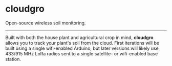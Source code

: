 # cloudgro

Open-source wireless soil monitoring.

----

Built with both the house plant and agricultural crop in mind, **cloudgro** allows you to track your plant's soil from the cloud. First iterations will be built using a single wifi-enabled Arduino, but later versions will likely use 433/915 MHz LoRa radios sent to a single satellite- or wifi-enabled base station.
